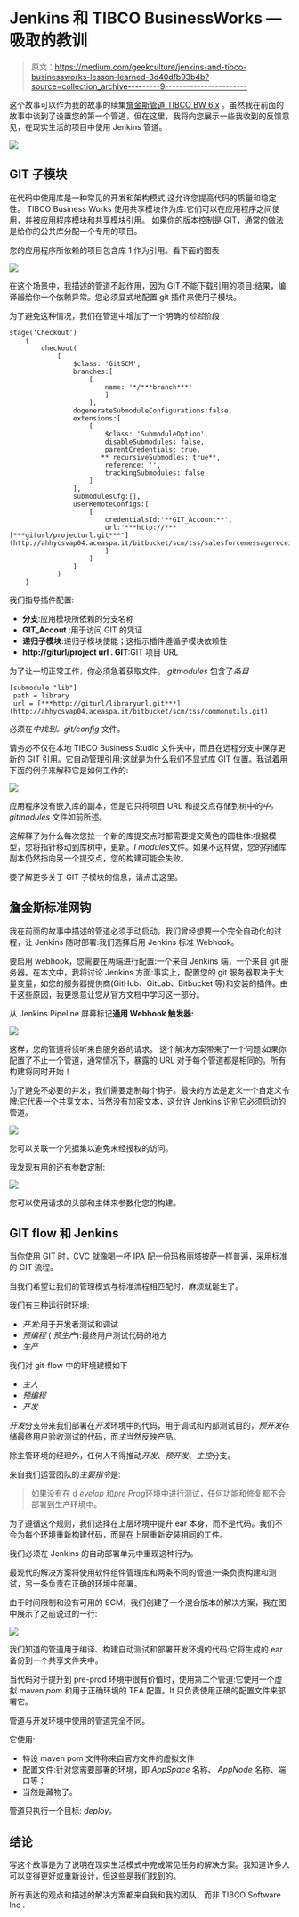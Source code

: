 # Jenkins 和 TIBCO BusinessWorks —吸取的教训

> 原文：<https://medium.com/geekculture/jenkins-and-tibco-businessworks-lesson-learned-3d40dfb93b4b?source=collection_archive---------9----------------------->

这个故事可以作为我的故事的续集[詹金斯管道 TIBCO BW 6.x](https://s-maletta-k2.medium.com/jenkins-pipeline-for-tibco-businessworks-6-x-72773506f9dc) 。虽然我在前面的故事中谈到了设置您的第一个管道，但在这里，我将向您展示一些我收到的反馈意见，在现实生活的项目中使用 Jenkins 管道。

![](img/95863217ac597e9a28c65d70559f8cd2.png)

## GIT 子模块

在代码中使用库是一种常见的开发和架构模式:这允许您提高代码的质量和稳定性。
TIBCO Business Works 使用共享模块作为库:它们可以在应用程序之间使用，并被应用程序模块和共享模块引用。
如果你的版本控制是 GIT，通常的做法是给你的公共库分配一个专用的项目。

您的应用程序所依赖的项目包含库 1 作为引用。看下面的图表

![](img/25c050d6f517c8b907ac83136dfd5750.png)

在这个场景中，我描述的管道不起作用，因为 GIT 不能下载引用的项目:结果，编译器给你一个依赖异常。您必须显式地配置 git 插件来使用子模块。

为了避免这种情况，我们在管道中增加了一个明确的*检验*阶段

```
stage('Checkout')
    {
        checkout(
            [
                $class: 'GitSCM',
                branches:[
                    [
                        name: '*/***branch***'
                        ]
                    ],
                dogenerateSubmoduleConfigurations:false,
                extensions:[
                    [
                        $class: 'SubmoduleOption',
                        disableSubmodules: false,
                        parentCredentials: true,
                       ** recursiveSubmodles: true**,
                        reference: '',
                        trackingSubmodules: false
                    ]
                ],
                submodulesCfg:[],
                userRemoteConfigs:[
                    [
                        credentialsId:'**GIT_Account**',
                        url:'***http://***[***giturl/projecturl.git***'](http://ahhycsvap04.aceaspa.it/bitbucket/scm/tss/salesforcemessagereceiver.git')
                        ]
                    ]
                ]
            )
    }
```

我们指导插件配置:

*   **分支**:应用模块所依赖的分支名称
*   **GIT_Accout** :用于访问 GIT 的凭证
*   **递归子模块**:递归子模块使能；这指示插件遵循子模块依赖性
*   **http://giturl/project url . GIT**:GIT 项目 URL

为了让一切正常工作，你必须急着获取文件。 *gitmodules* 包含了*条目*

```
[submodule "lib"]
 path = library
 url = [***http://giturl/libraryurl.git***](http://ahhycsvap04.aceaspa.it/bitbucket/scm/tss/commonutils.git)
```

必须在*中找到。git/config* 文件。

请务必不仅在本地 TIBCO Business Studio 文件夹中，而且在远程分支中保存更新的 GIT 引用。它自动管理引用:这就是为什么我们不显式库 GIT 位置。我试着用下面的例子来解释它是如何工作的:

![](img/31b393fab83e8ede10de0b84e8b1f710.png)

应用程序没有嵌入库的副本，但是它只将项目 URL 和提交点存储到树中的*中。gitmodules* 文件如前所述。

这解释了为什么每次您拉一个新的库提交点时都需要提交黄色的圆柱体:根据模型，您将指针移动到库树中，更新。*I modules*文件。如果不这样做，您的存储库副本仍然指向另一个提交点，您的构建可能会失败。

要了解更多关于 GIT 子模块的信息，请点击这里。

## 詹金斯标准网钩

我在前面的故事中描述的管道必须手动启动。我们曾经想要一个完全自动化的过程，让 Jenkins 随时部署:我们选择启用 Jenkins 标准 Webhook。

要启用 webhook，您需要在两端进行配置:一个来自 Jenkins 端，一个来自 git 服务器。在本文中，我将讨论 Jenkins 方面:事实上，配置您的 git 服务器取决于大量变量，如您的服务器提供商(GitHub、GitLab、Bitbucket 等)和安装的插件。由于这些原因，我更愿意让您从官方文档中学习这一部分。

从 Jenkins Pipeline 屏幕标记**通用 Webhook 触发器:**

![](img/e78b1c5a6a57d8e68aaacb0f5f76621b.png)

这样，您的管道将侦听来自服务器的请求。
这个解决方案带来了一个问题:如果你配置了不止一个管道，通常情况下，暴露的 URL 对于每个管道都是相同的。所有构建将同时开始！

为了避免不必要的并发，我们需要定制每个钩子。最快的方法是定义一个自定义令牌:它代表一个共享文本，当然没有加密文本，这允许 Jenkins 识别它必须启动的管道。

![](img/01c60a3b0cc72efd5b490807d899e354.png)

您可以关联一个凭据集以避免未经授权的访问。

我发现有用的还有参数定制:

![](img/35c9c50270e44acad15e2d299862d353.png)

您可以使用请求的头部和主体来参数化您的构建。

## GIT flow 和 Jenkins

当你使用 GIT 时，CVC 就像喝一杯 [IPA](https://en.wikipedia.org/wiki/India_pale_ale) 配一份玛格丽塔披萨一样普遍，采用标准的 GIT 流程。

当我们希望让我们的管理模式与标准流程相匹配时，麻烦就诞生了。

我们有三种运行时环境:

*   *开发*:用于开发者测试和调试
*   *预编程* ( *预生产*):最终用户测试代码的地方
*   *生产*

我们对 git-flow 中的环境建模如下

*   *主人*
*   *预编程*
*   *开发*

*开发*分支带来我们部署在*开发*环境中的代码，用于调试和内部测试目的，*预开发*存储最终用户验收测试的代码，而*主*当然反映产品。

除主管环境的经理外，任何人不得推动*开发*、*预开发*、*主控*分支。

来自我们运营团队的*主要指令*是:

> 如果没有在 d *evelop* 和*pre Prog*环境中进行测试，任何功能和修复都不会部署到生产环境中。

为了遵循这个规则，我们选择在上层环境中提升 ear 本身，而不是代码。我们不会为每个环境重新构建代码，而是在上层重新安装相同的工件。

我们必须在 Jenkins 的自动部署单元中重现这种行为。

最现代的解决方案将使用软件组件管理库和两条不同的管道:一条负责构建和测试，另一条负责在正确的环境中部署。

由于时间限制和没有可用的 SCM，我们创建了一个混合版本的解决方案，我在图中展示了之前说过的一行:

![](img/63e8cd4a437816367c9510c6e66fd04a.png)

我们知道的管道用于编译、构建自动测试和部署开发环境的代码:它将生成的 ear 备份到一个共享文件夹中。

当代码对于提升到 pre-prod 环境中很有价值时，使用第二个管道:它使用一个虚拟 maven *pom* 和用于正确环境的 TEA 配置。It 只负责使用正确的配置文件来部署它。

管道与开发环境中使用的管道完全不同。

它使用:

*   特设 maven pom 文件称来自官方文件的虚拟文件
*   配置文件:针对您需要部署的环境，即 *AppSpace* 名称、 *AppNode* 名称、端口等；
*   当然是藏物了。

管道只执行一个目标: *deploy。*

## 结论

写这个故事是为了说明在现实生活模式中完成常见任务的解决方案。我知道许多人可以变得更好或重新设计，但这些是我们找到的。

所有表达的观点和描述的解决方案都来自我和我的团队，而非 TIBCO Software Inc .